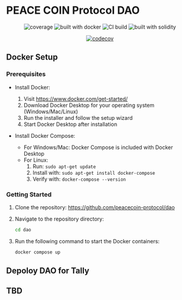 # PEACE COIN Protocol DAO

<div align="center">

![coverage](https://img.shields.io/badge/coverage-90%25-brightgreen)
![built with docker](https://img.shields.io/badge/built%20with-docker-blue)
![CI build](https://img.shields.io/badge/CI%20build-passing-brightgreen)
![built with solidity](https://img.shields.io/badge/built%20with-solidity-blue)

[![codecov](https://codecov.io/gh/pwollemi/dao/branch/main/graph/badge.svg)](https://codecov.io/gh/pwollemi/dao)

</div>

## Docker Setup

### Prerequisites

- Install Docker:

  1. Visit https://www.docker.com/get-started/
  2. Download Docker Desktop for your operating system (Windows/Mac/Linux)
  3. Run the installer and follow the setup wizard
  4. Start Docker Desktop after installation

- Install Docker Compose:
  - For Windows/Mac: Docker Compose is included with Docker Desktop
  - For Linux:
    1. Run: `sudo apt-get update`
    2. Install with: `sudo apt-get install docker-compose`
    3. Verify with: `docker-compose --version`

### Getting Started

1. Clone the repository:
   https://github.com/peacecoin-protocol/dao

2. Navigate to the repository directory:

   ```bash
   cd dao
   ```

3. Run the following command to start the Docker containers:
   ```bash
   docker compose up
   ```

## Depoloy DAO for Tally

## TBD
